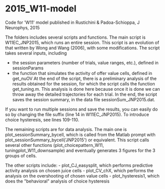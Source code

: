 # 2015_W11-model
Code for 'W11' model published in Rustichini &amp; Padoa-Schioppa, J Neurophys, 2015

The folders includes several scripts and functions. The main script is W11EC_JNP2015, which runs an entire session. This script is an evolution of that written by Wong and Wang (2006), with some modifications. The script takes several inputs, including 
- the session parameters (number of trials, value ranges, etc.), defined in sessionParams
- the function that simulates the activity of offer value cells, defined in get_nuOV
At the end of the script, there is a preliminary analysis of the results obtained for the session, for which the script calls the function get_tuning.m. This analysis is done here because once it is done we can throw away the detailed trajectories for each trial. In the end, the script saves the session summary, in the data file sessionSum_JNP2015.dat. 

If you want to run multiple sessions and save the results, you can easily do so by changing the file suffix (line 14 in W11EC_JNP2015). To introduce choice hysteresis, see lines 109-110.

The remaining scripts are for data analysis. The main one is plot_sessionSummary_bycell, which is called from the Matlab prompt with plot_sessionSummary_bycell('JNP2015') or equivalent. This script calls several other functions (plot_choicepattern_W11, tuningplot_W11_downsample) and eventually generates 3 figures for the 3 groups of cells. 

The other scripts include:
	- plot_CJ_easysplit, which performs predictive activity analysis on chosen juice cells
	- plot_CV_chX, which performs the analysis on the overshooting of chosen value cells
	- plot_hysteresis1, which does the "behavioral" analysis of choice hysteresis
